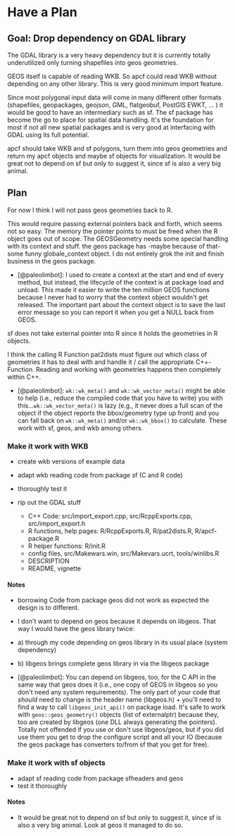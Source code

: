 # Have a Plan

## **Goal:** Drop dependency on GDAL library

The GDAL library is a very heavy dependency but it is currently totally underutilized only turning shapefiles into geos geometries.

GEOS itself is capable of reading WKB. So apcf could read WKB without depending on any other library. This is very good minimum import feature.

Since most polygonal input data will come in many different other formats (shapefiles, geopackages, geojson, GML, flatgeobuf, PostGIS EWKT, ... ) it would be good to have an intermediary such as sf. The sf package has become the go to place for spatial data handling. It's the foundation for most if not all new spatial packages and is very good at interfacing with GDAL using its full potential.

apcf should take WKB and sf polygons, turn them into geos geometries and return my apcf objects and maybe sf objects for visualization. It would be great not to depend on sf but only to suggest it, since sf is also a very big animal.


## Plan

For now I think I will not pass geos geometries back to R. 

This would require passing external pointers back and forth, which seems not so easy. The memory the pointer points to must be freed when the R object goes out of scope. The GEOSGeometry needs some special handling with its context and stuff. the geos package has -maybe because of that- some funny globale_context object. I do not entirely grok the init and finish business in the geos package.

- [@paleolimbot]: I used to create a context at the start and end of every method, but instead, the lifecycle of the context is at package load and unload. This made it easier to write the ten million GEOS functions because I never had to worry that the context object wouldn't get released. The important part about the context object is to save the last error message so you can report it when you get a NULL back from GEOS.

sf does not take external pointer into R since it holds the geometries in R objects.

I think the calling R Function pat2dists must figure out which class of geometries it has to deal with and handle it / call the appropriate C++-Function. Reading and working with geometries happens then completely within C++.

- [@paleolimbot]: `wk::wk_meta()` and `wk::wk_vector_meta()` might be able to help (i.e., reduce the compiled code that you have to write) you with this...`wk::wk_vector_meta()` is lazy (e.g., it never does a full scan of the object if the object reports the bbox/geometry type up front) and you can fall back on `wk::wk_meta()` and/or `wk::wk_bbox()` to calculate. These work with sf, geos, and wkb among others.

### Make it work with WKB
  * create wkb versions of example data
  * adapt wkb reading code from package sf (C and R code)
  * thoroughly test it
  
  * rip out the GDAL stuff
    * C++ Code: src/import_export.cpp, src/RcppExports.cpp, src/import_export.h
    * R functions, help pages: R/RcppExports.R, R/pat2dists.R, R/apcf-package.R
    * R helper functions: R/init.R
    * config files, src/Makewars.win, src/Makevars.ucrt, tools/winlibs.R
    * DESCRIPTION
    * README, vignette
  
#### Notes
* borrowing Code from package geos did not work as expected the design is to different.

*  I don't want to depend on geos because it depends on libgeos. That way I would have the geos library twice: 
  * a) through my code depending on geos library in its usual place (system dependency) 
  * b) libgeos brings complete geos library in via the libgeos package

- [@paleolimbot]: You can depend on libgeos, too, for the C API in the same way that geos does it (i.e., one copy of GEOS in libgeos so you don't need any system requirements). The only part of your code that *should* need to change is the header name (libgeos.h) + you'll need to find a way to call `libgeos_init_api()` on package load. It's safe to work with `geos::geos_geometry()` objects (list of externalptr) because they, too are created by libgeos (one DLL always generating the pointers). Totally not offended if you use or don't use libgeos/geos, but if you did use them you get to drop the configure script and all your IO (because the geos package has converters to/from sf that you get for free).


### Make it work with sf objects

  * adapt sf reading code from package sfheaders and geos
  * test it thoroughly
  
#### Notes
  * It would be great not to depend on sf but only to suggest it, since sf is also a very big animal. Look at geos it managed to do so.
